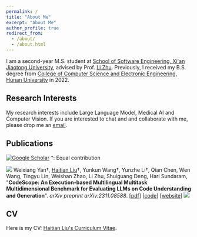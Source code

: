 ```yaml
---
permalink: /
title: "About Me"
excerpt: "About Me"
author_profile: true
redirect_from: 
  - /about/
  - /about.html
---
```


I am a second-year M.S. student at [School of Software Engineering, Xi'an Jiaotong University](http://se.xjtu.edu.cn/), advised by Prof. [Li Zhu](https://gr.xjtu.edu.cn/en/web/zhuli). Previously, I received my B.S. degree from [College of Computer Science and Electronic Engineering, Hunan University](http://csee.hnu.edu.cn/) in 2022.

<h2 id='research-interests'>Research Interests</h2>

My research interests include Large Language Model, Medical AI and Computer Vision. If you are interested to chat and and collaborate with me, please drop me an <a href="mailto:liuhaitian@stu.xjtu.edu.cn" target="_blank">email</a>.

<h2 id='publications'>Publications</h2>

<a href="https://scholar.google.com/citations?user=Ss5_Xs0AAAAJ" target="_blank"><img src="https://img.shields.io/badge/dynamic/json?label=Paper%20Citations&query=total_citations&url=https%3A%2F%2Fcse.bth.se%2F~fer%2Fgooglescholar-api%2Fgooglescholar.php%3Fuser%3DSs5_Xs0AAAAJ&logo=googlescholar&style=social" alt="Google Scholar"></a>  †: Equal contribution

<a href="https://arxiv.org/abs/2311.08588" target="_blank"><img src="https://img.shields.io/badge/arXiv-2311.08588-B31B1B?style=flat-square"></a> Weixiang Yan†, <u>Haitian Liu</u>†, Yunkun Wang†, Yunzhe Li†, Qian Chen, Wen Wang, Tingyu Lin, Weishan Zhao, Li Zhu, Shuiguang Deng, Hari Sundaram, &quot;**CodeScope: An Execution-based Multilingual Multitask Multidimensional Benchmark for Evaluating LLMs on Code Understanding and Generation**&quot;. *arXiv preprint arXiv:2311.08588*. [[pdf](https://haitianliu22.github.io/code-scope-benchmark/static/file/CodeScope.pdf)] [[code](https://github.com/weixiangyan/codescope)] [[website](https://haitianliu22.github.io/code-scope-benchmark/)] <a href="https://github.com/weixiangyan/codescope" target="_blank"><img src="https://img.shields.io/github/stars/weixiangyan/codescope?style=social"></a>

<h2 id='cv'>CV</h2>

Here is my CV: [Haitian Liu's Curriculum Vitae](https://HaitianLiu22.github.io/files/cv.pdf).
